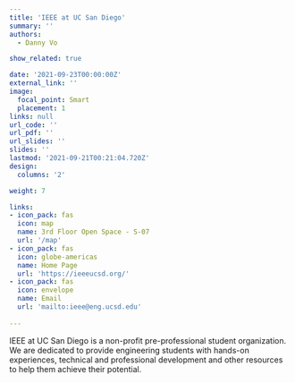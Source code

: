 ```yaml
---
title: 'IEEE at UC San Diego'
summary: ''
authors: 
  - Danny Vo

show_related: true

date: '2021-09-23T00:00:00Z'
external_link: ''
image:
  focal_point: Smart
  placement: 1
links: null
url_code: ''
url_pdf: ''
url_slides: ''
slides: ''
lastmod: '2021-09-21T00:21:04.720Z'
design:
  columns: '2'

weight: 7

links:
- icon_pack: fas
  icon: map
  name: 3rd Floor Open Space - S-07
  url: '/map'
- icon_pack: fas
  icon: globe-americas
  name: Home Page
  url: 'https://ieeeucsd.org/'
- icon_pack: fas
  icon: envelope
  name: Email
  url: 'mailto:ieee@eng.ucsd.edu'
  
---
```

IEEE at UC San Diego is a non-profit pre-professional student organization. We are dedicated to provide engineering students with hands-on experiences, technical and professional development and other resources to help them achieve their potential.